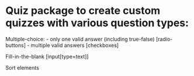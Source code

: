 # Quiz package to create custom quizzes with various question types:

Multiple-choice:
    - only one valid answer (including true-false) [radio-buttons]
    - multiple valid answers [checkboxes]



Fill-in-the-blank [input[type=text]]

Sort elements

